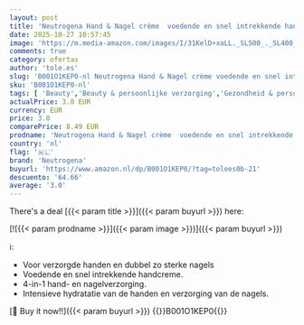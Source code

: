 ```yaml
---
layout: post
title: 'Neutrogena Hand & Nagel crème  voedende en snel intrekkende handcrème voor intensieve hydratatie van de handen en verzorging van de nagels  1 x 75 ml'
date: 2025-10-27 10:57:45
image: 'https://m.media-amazon.com/images/I/31KelD+xaLL._SL500_._SL400_.jpg'
comments: true
category: ofertas
author: 'tole.es'
slug: 'B001O1KEP0-nl Neutrogena Hand & Nagel crème voedende en snel intrekkende...'
sku: 'B001O1KEP0-nl'
tags: [ 'Beauty','Beauty & persoonlijke verzorging','Gezondheid & persoonlijke verzorging','Hand- & nagelcrèmes','Hand- & voetverzorgingsproducten','Manicure- & pedicureproducten','Medische compressiekleding','Medische compressiesokken','Medische producten & apparatuur','neutrogena','🇳🇱', ]
actualPrice: 3.0 EUR
currency: EUR
price: 3.0
comparePrice: 8.49 EUR
prodname: 'Neutrogena Hand & Nagel crème  voedende en snel intrekkende handcrème voor intensieve hydratatie van de handen en verzorging van de nagels  1 x 75 ml'
country: 'nl'
flag: '🇳🇱'
brand: 'Neutrogena'
buyurl: 'https://www.amazon.nl/dp/B001O1KEP0/?tag=tolees0b-21'
descuento: '64.66'
average: '3.0'
---
```


There's a deal [{{< param title >}}]({{< param buyurl >}})  here:

[![{{< param prodname >}}]({{< param image >}})]({{< param buyurl >}})

ℹ️:

- Voor verzorgde handen en dubbel zo sterke nagels
- Voedende en snel intrekkende handcreme.
- 4-in-1 hand- en nagelverzorging.
- Intensieve hydratatie van de handen en verzorging van de nagels.

[🛒 Buy it now!!]({{< param buyurl >}})
{{<world>}}B001O1KEP0{{</world>}}
